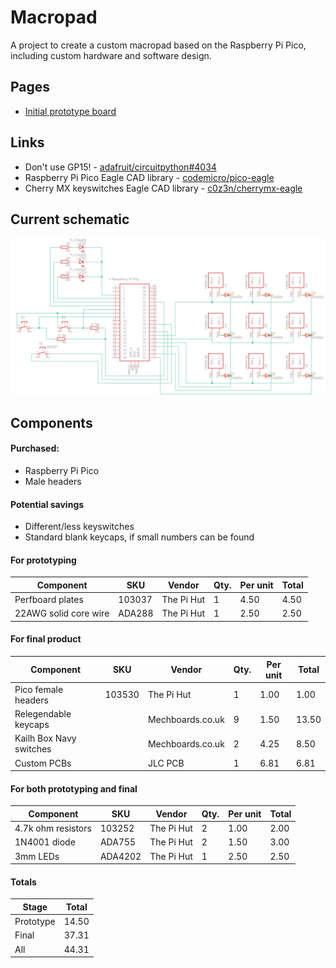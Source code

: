 # Macropad

A project to create a custom macropad based on the Raspberry Pi Pico, including custom hardware and software design.

## Pages

* [Initial prototype board](https://github.com/codemicro/macropad/blob/master/.github/initialPrototype.md)

## Links

* Don't use GP15! - [adafruit/circuitpython#4034](https://github.com/adafruit/circuitpython/issues/4034)
* Raspberry Pi Pico Eagle CAD library - [codemicro/pico-eagle](https://github.com/codemicro/pico-eagle)
* Cherry MX keyswitches Eagle CAD library - [c0z3n/cherrymx-eagle](https://github.com/c0z3n/cherrymx-eagle)

## Current schematic

![Current schematic](https://raw.githubusercontent.com/codemicro/macropad/master/.github/images/currentschem.png)

## Components

#### Purchased:

* Raspberry Pi Pico
* Male headers

#### Potential savings

* Different/less keyswitches
* Standard blank keycaps, if small numbers can be found

#### For prototyping

| Component             | SKU    | Vendor     | Qty. | Per unit | Total |
| --------------------- | ------ | ---------- | ---- | -------- | ----- |
| Perfboard plates      | 103037 | The Pi Hut | 1    | 4.50     | 4.50  |
| 22AWG solid core wire | ADA288 | The Pi Hut | 1    | 2.50     | 2.50  |

#### For final product

| Component               | SKU    | Vendor           | Qty. | Per unit | Total |
| ----------------------- | ------ | ---------------- | ---- | -------- | ----- |
| Pico female headers     | 103530 | The Pi Hut       | 1    | 1.00     | 1.00  |
| Relegendable keycaps    |        | Mechboards.co.uk | 9    | 1.50     | 13.50 |
| Kailh Box Navy switches |        | Mechboards.co.uk | 2    | 4.25     | 8.50  |
| Custom PCBs             |        | JLC PCB          | 1    | 6.81     | 6.81  |

#### For both prototyping and final

| Component          | SKU     | Vendor     | Qty. | Per unit | Total |
| ------------------ | ------- | ---------- | ---- | -------- | ----- |
| 4.7k ohm resistors | 103252  | The Pi Hut | 2    | 1.00     | 2.00  |
| 1N4001 diode       | ADA755  | The Pi Hut | 2    | 1.50     | 3.00  |
| 3mm LEDs           | ADA4202 | The Pi Hut | 1    | 2.50     | 2.50  |

#### Totals

| Stage     | Total |
| --------- | ----- |
| Prototype | 14.50 |
| Final     | 37.31 |
| All       | 44.31 |

